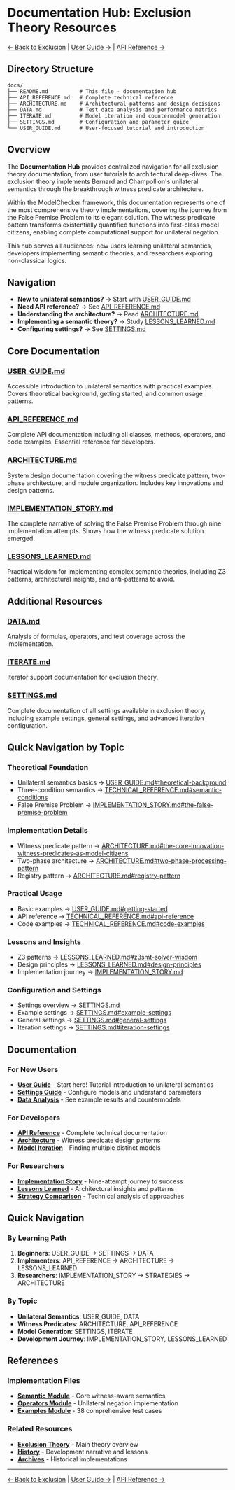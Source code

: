 # Documentation Hub: Exclusion Theory Resources

[← Back to Exclusion](../README.md) | [User Guide →](USER_GUIDE.md) | [API Reference →](API_REFERENCE.md)

## Directory Structure

```
docs/
├── README.md          # This file - documentation hub
├── API_REFERENCE.md   # Complete technical reference
├── ARCHITECTURE.md    # Architectural patterns and design decisions
├── DATA.md            # Test data analysis and performance metrics
├── ITERATE.md         # Model iteration and countermodel generation
├── SETTINGS.md        # Configuration and parameter guide
└── USER_GUIDE.md      # User-focused tutorial and introduction
```

## Overview

The **Documentation Hub** provides centralized navigation for all exclusion theory documentation, from user tutorials to architectural deep-dives. The exclusion theory implements Bernard and Champollion's unilateral semantics through the breakthrough witness predicate architecture.

Within the ModelChecker framework, this documentation represents one of the most comprehensive theory implementations, covering the journey from the False Premise Problem to its elegant solution. The witness predicate pattern transforms existentially quantified functions into first-class model citizens, enabling complete computational support for unilateral negation.

This hub serves all audiences: new users learning unilateral semantics, developers implementing semantic theories, and researchers exploring non-classical logics.

## Navigation

- **New to unilateral semantics?** → Start with [USER_GUIDE.md](USER_GUIDE.md)
- **Need API reference?** → See [API_REFERENCE.md](API_REFERENCE.md)
- **Understanding the architecture?** → Read [ARCHITECTURE.md](ARCHITECTURE.md)
- **Implementing a semantic theory?** → Study [LESSONS_LEARNED.md](LESSONS_LEARNED.md)
- **Configuring settings?** → See [SETTINGS.md](SETTINGS.md)

## Core Documentation

### **[USER_GUIDE.md](USER_GUIDE.md)**
Accessible introduction to unilateral semantics with practical examples. Covers theoretical background, getting started, and common usage patterns.

### **[API_REFERENCE.md](API_REFERENCE.md)**
Complete API documentation including all classes, methods, operators, and code examples. Essential reference for developers.

### **[ARCHITECTURE.md](ARCHITECTURE.md)**
System design documentation covering the witness predicate pattern, two-phase architecture, and module organization. Includes key innovations and design patterns.

### **[IMPLEMENTATION_STORY.md](IMPLEMENTATION_STORY.md)**
The complete narrative of solving the False Premise Problem through nine implementation attempts. Shows how the witness predicate solution emerged.

### **[LESSONS_LEARNED.md](LESSONS_LEARNED.md)**
Practical wisdom for implementing complex semantic theories, including Z3 patterns, architectural insights, and anti-patterns to avoid.

## Additional Resources

### **[DATA.md](DATA.md)**
Analysis of formulas, operators, and test coverage across the implementation.

### **[ITERATE.md](ITERATE.md)**
Iterator support documentation for exclusion theory.

### **[SETTINGS.md](SETTINGS.md)**
Complete documentation of all settings available in exclusion theory, including example settings, general settings, and advanced iteration configuration.

## Quick Navigation by Topic

### **Theoretical Foundation**
- Unilateral semantics basics → [USER_GUIDE.md#theoretical-background](USER_GUIDE.md#theoretical-background)
- Three-condition semantics → [TECHNICAL_REFERENCE.md#semantic-conditions](TECHNICAL_REFERENCE.md#semantic-conditions)
- False Premise Problem → [IMPLEMENTATION_STORY.md#the-false-premise-problem](IMPLEMENTATION_STORY.md#the-false-premise-problem)

### **Implementation Details**
- Witness predicate pattern → [ARCHITECTURE.md#the-core-innovation-witness-predicates-as-model-citizens](ARCHITECTURE.md#the-core-innovation-witness-predicates-as-model-citizens)
- Two-phase architecture → [ARCHITECTURE.md#two-phase-processing-pattern](ARCHITECTURE.md#two-phase-processing-pattern)
- Registry pattern → [ARCHITECTURE.md#registry-pattern](ARCHITECTURE.md#registry-pattern)

### **Practical Usage**
- Basic examples → [USER_GUIDE.md#getting-started](USER_GUIDE.md#getting-started)
- API reference → [TECHNICAL_REFERENCE.md#api-reference](TECHNICAL_REFERENCE.md#api-reference)
- Code examples → [TECHNICAL_REFERENCE.md#code-examples](TECHNICAL_REFERENCE.md#code-examples)

### **Lessons and Insights**
- Z3 patterns → [LESSONS_LEARNED.md#z3smt-solver-wisdom](LESSONS_LEARNED.md#z3smt-solver-wisdom)
- Design principles → [LESSONS_LEARNED.md#design-principles](LESSONS_LEARNED.md#design-principles)
- Implementation journey → [IMPLEMENTATION_STORY.md](IMPLEMENTATION_STORY.md)

### **Configuration and Settings**
- Settings overview → [SETTINGS.md](SETTINGS.md)
- Example settings → [SETTINGS.md#example-settings](SETTINGS.md#example-settings)
- General settings → [SETTINGS.md#general-settings](SETTINGS.md#general-settings)
- Iteration settings → [SETTINGS.md#iteration-settings](SETTINGS.md#iteration-settings)

## Documentation

### For New Users

- **[User Guide](USER_GUIDE.md)** - Start here! Tutorial introduction to unilateral semantics
- **[Settings Guide](SETTINGS.md)** - Configure models and understand parameters
- **[Data Analysis](DATA.md)** - See example results and countermodels

### For Developers

- **[API Reference](API_REFERENCE.md)** - Complete technical documentation
- **[Architecture](ARCHITECTURE.md)** - Witness predicate design patterns
- **[Model Iteration](ITERATE.md)** - Finding multiple distinct models

### For Researchers

- **[Implementation Story](../history/IMPLEMENTATION_STORY.md)** - Nine-attempt journey to success
- **[Lessons Learned](../history/LESSONS_LEARNED.md)** - Architectural insights and patterns
- **[Strategy Comparison](../history/STRATEGIES.md)** - Technical analysis of approaches

## Quick Navigation

### By Learning Path

1. **Beginners**: USER_GUIDE → SETTINGS → DATA
2. **Implementers**: API_REFERENCE → ARCHITECTURE → LESSONS_LEARNED
3. **Researchers**: IMPLEMENTATION_STORY → STRATEGIES → ARCHITECTURE

### By Topic

- **Unilateral Semantics**: USER_GUIDE, DATA
- **Witness Predicates**: ARCHITECTURE, API_REFERENCE
- **Model Generation**: SETTINGS, ITERATE
- **Development Journey**: IMPLEMENTATION_STORY, LESSONS_LEARNED

## References

### Implementation Files

- **[Semantic Module](../semantic.py)** - Core witness-aware semantics
- **[Operators Module](../operators.py)** - Unilateral negation implementation
- **[Examples Module](../examples.py)** - 38 comprehensive test cases

### Related Resources

- **[Exclusion Theory](../README.md)** - Main theory overview
- **[History](../history/)** - Development narrative and lessons
- **[Archives](../archive/)** - Historical implementations

---

[← Back to Exclusion](../README.md) | [User Guide →](USER_GUIDE.md) | [API Reference →](API_REFERENCE.md)
